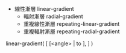 - 線性漸層  linear-gradient
  - 輻射漸層  radial-gradient
  - 重複線性漸層  repeating-linear-gradient
  - 重複輻射漸層  repeating-radial-gradient

linear-gradient( [ \[\<angle> | to <side-or-corner>], ] )